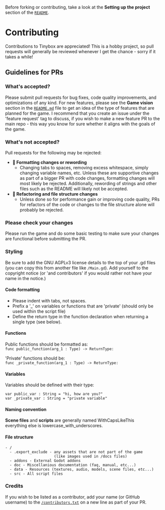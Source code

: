Before forking or contributing, take a look at the **Setting up the project** section of the [`README`](../README.md).

# Contributing
Contributions to Tinybox are appreciated! This is a hobby project, so pull requests will generally be reviewed whenever I get the chance - sorry if it takes a while!


## Guidelines for PRs
### What's accepted?
Please submit pull requests for bug fixes, code quality improvements, and optimizations of any kind. For new features, please see the **Game vision** section in the [`README.md`](../README.md) file to get an idea of the type of features that are planned for the game. I recommend that you create an issue under the 'feature request' tag to discuss, if you wish to make a new feature PR to the main repo - this way you know for sure whether it aligns with the goals of the game.

### What's not accepted?
Pull requests for the following may be rejected:
- **🚫 Formatting changes or rewording**
    - Changing tabs to spaces, removing excess whitespace, simply changing variable names, etc. Unless these are supportive changes as part of a bigger PR with code changes, formatting changes will most likely be rejected. Additionally, rewording of strings and other files such as the README will likely not be accepted.
-  **🚫 Refactoring and file structure changes**
    - Unless done so for performance gain or improving code quality, PRs for refactors of the code or changes to the file structure alone will probably be rejected.

### Please check your changes
Please run the game and do some basic testing to make sure your changes are functional before submitting the PR.

### Styling
Be sure to add the GNU AGPLv3 license details to the top of your .gd files (you can copy this from another file like `/Main.gd`). Add yourself to the copyright notice (or 'and contributors' if you would rather not have your name in the notice.)

#### Code formatting
- Please indent with tabs, not spaces.
- Prefix a '_' on variables or functions that are 'private' (should only be used within the script file)
- Define the return type in the function declaration when returning a single type (see below).

#### Functions
Public functions should be formatted as:<br>
`func public_function(arg_1 : Type) -> ReturnType:`

'Private' functions should be:<br>
`func _private_function(arg_1 : Type) -> ReturnType:`

#### Variables

Variables should be defined with their type:

`var public_var : String = "hi, how are you?"`<br>
`var _private_var : String = "private variable"`

#### Naming convention

**Scene files** and **scripts** are generally named WithCapsLikeThis<br>
everything else is lowercase_with_underscores.

#### File structure

```
- /
  - .export_exclude - any assets that are not part of the game
                      (like images used in /docs files)
  - addons - External Godot addons
  - doc - Miscellanious documentation (faq, manual, etc...)
  - data - Resources (textures, audio, models, scene files, etc...)
  - src - All script files
```

### Credits
If you wish to be listed as a contributor, add your name (or GitHub username) to the [`/contributors.txt`](../contributors.txt) on a new line as part of your PR.